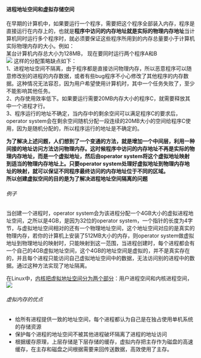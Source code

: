 #### 进程地址空间和虚拟存储空间
在早期的计算机中，如果要运行一个程序，需要把这个程序全部装入内存，程序是直接运行在内存上的，也就是**程序中访问的内存地址就是实际的物理内存地址**当计算机同时运行多个程序时，就必须要保证这些程序所用到的内存总量要小于计算机实际物理内存的大小。例如：  
某台计算机内存总大小为128MB， 现在要同时运行两个程序A和B  
![](http://p.blog.csdn.net/images/p_blog_csdn_net/do2jiang/EntryImages/20091017/1.JPG)
这样的分配策略缺点如下：  
1、进程地址空间不隔离，由于程序都是直接访问物理内存，所以恶意程序可以随意修改别的进程的内存数据，或者有些bug程序不小心修改了其他程序的内存数据。这种情况无法容忍，因为用户希望使用计算机时，其中一个任务失败了，至少不能影响其他任务。  
2、内存使用效率低下。如果要运行需要20MB内存大小的程序C，就需要释放其中一个进程才行。  
3、程序运行的地址不确定，当内存中的剩余空间可以满足程序C的要求后，operator system会在剩余空间随机分配一段连续的20MB大小的空间给程序C使用，因为是随机分配的，所以程序运行的地址是不确定的。  

**为了解决上述问题，人们想到了一个变通的方法，就是增加一个中间层，利用一种间接的地址访问方法访问物理内存。这时候程序中访问的内存地址不再是实际的物理内存地址，而是一个虚拟地址，然后由operator system将这个虚拟地址映射到适当的物理内存地址上。**只要operator system处理好虚拟地址到物理内存地址的映射，就可以保证不同程序最终访问的内存地址位于不同的区域。  
所以创建虚拟空间的目的是**为了解决进程地址空间隔离的问题**  
###### 例子
当创建一个进程时，operator system会为该进程分配一个4GB大小的虚拟进程地址空间，之所以是4GB，是因为32位的operator system，一个指针的长度为4字节，与虚拟地址空间相对的还有一个物理地址空间，这个地址空间对应的是真实的物理内存，若你的计算机上安装了512MB大小的内存，则operator system做虚拟地址到物理地址的映射时，只能映射到这一范围，当进程创建时，每个进程都会有一个自己的4GB虚拟地址空间，这个4GB的地址空间是虚拟的，并不是真实存在的，并且每个进程只能访问自己虚拟地址空间中的数据，无法访问别的进程中的数据。通过这种方法实现了地址隔离。  


在Linux中，[内核把虚拟地址空间分为两个部分](http://blog.csdn.net/iter_zc/article/details/42644229)：用户进程空间和内核进程空间，
![](http://img.blog.csdn.net/20150112163706063?watermark/2/text/aHR0cDovL2Jsb2cuY3Nkbi5uZXQvSVRlcl9aQw==/font/5a6L5L2T/fontsize/400/fill/I0JBQkFCMA==/dissolve/70/gravity/Center)  

###### 虚拟内存的优点
* 给所有进程提供一致的地址空间，每个进程都认为自己是在独占使用单机系统的存储资源
* 保护每个进程的地址空间不被其他进程破坏隔离了进程的地址访问  
* 根据缓存原理，上层存储是下层存储的缓存，虚拟内存把主存作为磁盘的高速缓存，在主存和磁盘之间根据需要来回传送数据，高效使用了主存。
